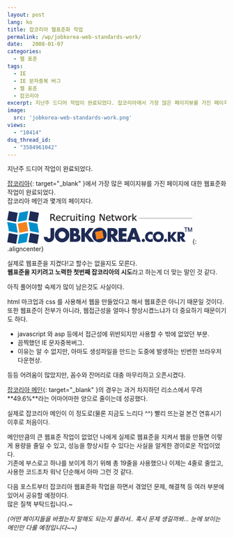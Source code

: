 ```yaml
---
layout: post
lang: ko
title: 잡코리아 웹표준화 작업
permalink: /wp/jobkorea-web-standards-work/
date:   2008-01-07
categories:
  - 웹 표준
tags:
  - IE
  - IE 문자중복 버그
  - 웹 표준
  - 잡코리아
excerpt: 지난주 드디어 작업이 완료되었다. 잡코리아에서 가장 많은 페이지뷰를 가진 페이지에 대한 웹표준화 작업이 완료되었다. 잡코리아 메인과 몇개의 페이지다. 실제로 웹표준을 지켰다!고 할수는 없을지도 모른다. 웹표준을 지키려고 노력한 첫번째 잡코리아의 시도라고 하는게 더 맞는 말인 것 같다. 아직 풀어야할 숙제가 많이 남은것도 사실이다. html 마크업과 css 를 사용해서 웹을 만들었다고 해서 웹표준은 아니기 때문일 것이다. 또한 [...]
image:
  src: 'jobkorea-web-standards-work.png'
views:
  - "10414"
dsq_thread_id:
  - "3584961042"
---
```


지난주 드디어 작업이 완료되었다.
  
[잡코리아](//www.jobkorea.co.kr){: target="_blank" }에서 가장 많은 페이지뷰를 가진 페이지에 대한 웹표준화 작업이 완료되었다.  
잡코리아 메인과 몇개의 페이지다.

![잡코리아](/assets/img/2008/080107_jk.gif){: .aligncenter}

실제로 웹표준을 지켰다!고 할수는 없을지도 모른다.  
**웹표준을 지키려고 노력한 첫번째 잡코리아의 시도**라고 하는게 더 맞는 말인 것 같다.
  
아직 풀어야할 숙제가 많이 남은것도 사실이다.

html 마크업과 css 를 사용해서 웹을 만들었다고 해서 웹표준은 아니기 때문일 것이다.  
또한 웹표준이 전부가 아니라, 웹접근성을 얼마나 향상시켰느냐가 더 중요하기 때문이기도 하다.

  * javascript 와 asp 등에서 접근성에 위반되지만 사용할 수 밖에 없었던 부분.
  * 끔찍했던 IE 문자중복버그.
  * 이유는 알 수 없지만, 아마도 생성파일을 만드는 도중에 발생하는 빈번한 브라우저 다운현상.

등등 어려움이 많았지만, 꼼수와 잔머리로 대충 마무리하고 오픈시켰다.

[잡코리아 메인](//www.jobkorea.co.kr){: target="_blank" }의 경우는 과거 차지하던 리소스에서 무려 **49.6%**라는 어마어마한 양으로 줄이는데 성공했다.
  
실제로 잡코리아 메인이 이 정도로(물론 지금도 느리다 ^^) 빨리 뜨는걸 본건 연휴시기 이후로 처음이다.

메인만큼의 큰 웹표준 작업이 없었던 나에게 실제로 웹표준을 지켜서 웹을 만들면 이렇게 용량을 줄일 수 있고, 성능을 향상시킬 수 있다는 사실을 알게한 경이로운 작업이었다.  
기존에 부스로고 하나를 보이게 하기 위해 총 19줄을 사용했으나 이제는 4줄로 줄었고, 사용한 코드조차 워낙 단순해서 아마 그런 것 같다.

다음 포스트부터 잡코리아 웹표준화 작업을 하면서 겪었던 문제, 해결책 등 여러 부분에 있어서 공유할 예정이다.  
많은 질책 부탁드립니다.~

_(어떤 페이지들을 바꿨는지 말해도 되는지 몰라서.. 혹시 문제 생길까봐... 눈에 보이는 메인만 다룰 예정입니다~~)_